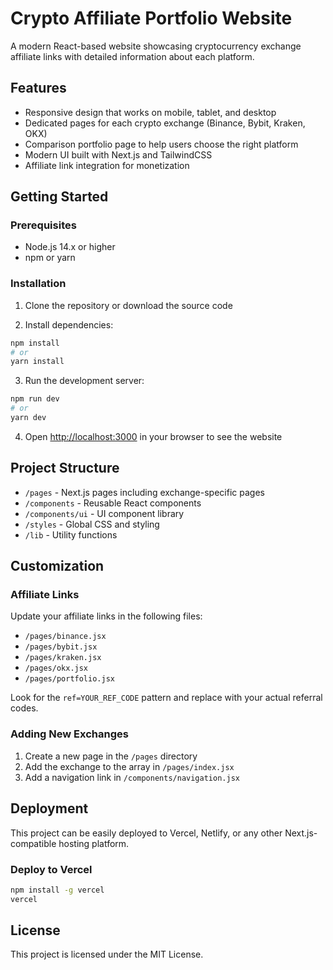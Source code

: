 # Crypto Affiliate Portfolio Website

A modern React-based website showcasing cryptocurrency exchange affiliate links with detailed information about each platform.

## Features

- Responsive design that works on mobile, tablet, and desktop
- Dedicated pages for each crypto exchange (Binance, Bybit, Kraken, OKX)
- Comparison portfolio page to help users choose the right platform
- Modern UI built with Next.js and TailwindCSS
- Affiliate link integration for monetization

## Getting Started

### Prerequisites

- Node.js 14.x or higher
- npm or yarn

### Installation

1. Clone the repository or download the source code

2. Install dependencies:
```bash
npm install
# or
yarn install
```

3. Run the development server:
```bash
npm run dev
# or
yarn dev
```

4. Open [http://localhost:3000](http://localhost:3000) in your browser to see the website

## Project Structure

- `/pages` - Next.js pages including exchange-specific pages
- `/components` - Reusable React components
- `/components/ui` - UI component library
- `/styles` - Global CSS and styling
- `/lib` - Utility functions

## Customization

### Affiliate Links

Update your affiliate links in the following files:
- `/pages/binance.jsx`
- `/pages/bybit.jsx`
- `/pages/kraken.jsx`
- `/pages/okx.jsx`
- `/pages/portfolio.jsx`

Look for the `ref=YOUR_REF_CODE` pattern and replace with your actual referral codes.

### Adding New Exchanges

1. Create a new page in the `/pages` directory
2. Add the exchange to the array in `/pages/index.jsx`
3. Add a navigation link in `/components/navigation.jsx`

## Deployment

This project can be easily deployed to Vercel, Netlify, or any other Next.js-compatible hosting platform.

### Deploy to Vercel

```bash
npm install -g vercel
vercel
```

## License

This project is licensed under the MIT License.

